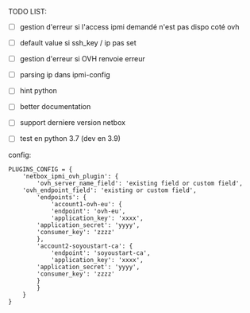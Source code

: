 TODO LIST:

- [ ] gestion d'erreur si l'access ipmi demandé n'est pas dispo coté ovh
- [ ] default value si ssh_key / ip pas set
- [ ] gestion d'erreur si OVH renvoie erreur
- [ ] parsing ip dans ipmi-config
- [ ] hint python
- [ ] better documentation
- [ ] support derniere version netbox
- [ ] test en python 3.7 (dev en 3.9)


config:

```
PLUGINS_CONFIG = {
    'netbox_ipmi_ovh_plugin': {
        'ovh_server_name_field': 'existing field or custom field',
	'ovh_endpoint_field': 'existing or custom field',
        'endpoints': {
            'account1-ovh-eu': {
	        'endpoint': 'ovh-eu',
	        'application_key': 'xxxx',
		'application_secret': 'yyyy',
		'consumer_key': 'zzzz'
	    },
	    'account2-soyoustart-ca': {
	        'endpoint': 'soyoustart-ca',
	        'application_key': 'xxxx',
		'application_secret': 'yyyy',
		'consumer_key': 'zzzz'	    
	    }
        }
    }
}
```
